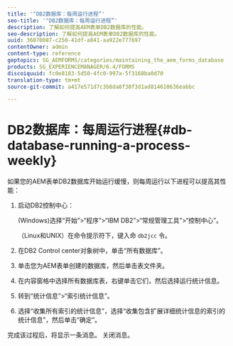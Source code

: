 ```yaml
---
title: '"DB2数据库：每周运行进程”'
seo-title: '"DB2数据库：每周运行进程”'
description: 了解如何提高AEM表单DB2数据库的性能。
seo-description: 了解如何提高AEM表单DB2数据库的性能。
uuid: 36070087-c250-41df-a841-aa922e777697
contentOwner: admin
content-type: reference
geptopics: SG_AEMFORMS/categories/maintaining_the_aem_forms_database
products: SG_EXPERIENCEMANAGER/6.4/FORMS
discoiquuid: fc0e8183-5d50-4fc0-997a-5f3168ba0d70
translation-type: tm+mt
source-git-commit: a417e571d7c3b8da8f38f3d1ad814610636eabbc

---
```



# DB2数据库：每周运行进程{#db-database-running-a-process-weekly}

如果您的AEM表单DB2数据库开始运行缓慢，则每周运行以下进程可以提高其性能：

1. 启动DB2控制中心：

   (Windows)选择“开始”>“程序”>“IBM DB2”>“常规管理工具”>“控制中心”。

   （Linux和UNIX）在命令提示符下，键入命 `db2jcc` 令。

1. 在DB2 Control center对象树中，单击“所有数据库”。
1. 单击您为AEM表单创建的数据库，然后单击表文件夹。
1. 在内容窗格中选择所有数据库表，右键单击它们，然后选择运行统计信息。
1. 转到“统计信息”>“索引统计信息”。
1. 选择“收集所有索引的统计信息”，选择“收集包含扩展详细统计信息的索引的统计信息”，然后单击“确定”。

完成该过程后，将显示一条消息。 关闭消息。
